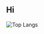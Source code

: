 ## Hi

![Top Langs](https://github-readme-stats.vercel.app/api/top-langs/?username=obbaxobax&size_weight=0.3&count_weight=0.7&layout=donut&theme=omni)
